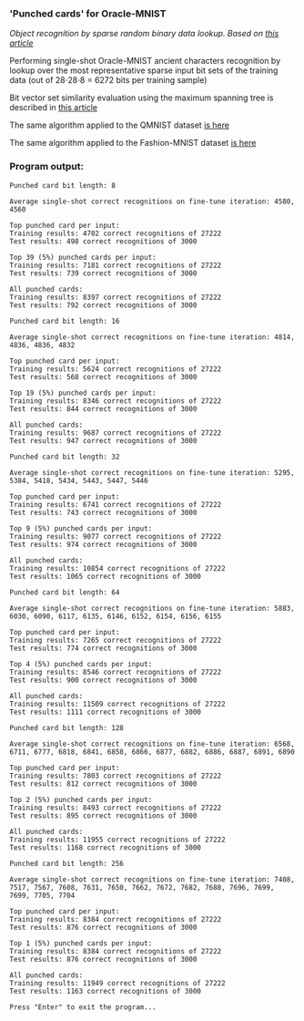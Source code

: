 ### 'Punched cards' for Oracle-MNIST

*Object recognition by sparse random binary data lookup. Based on [this article](https://petr-kovalev.medium.com/punched-cards-object-recognition-97523a98857b)*

Performing single-shot Oracle-MNIST ancient characters recognition by lookup over the most representative sparse input bit sets of the training data (out of 28⋅28⋅8 = 6272 bits per training sample)

Bit vector set similarity evaluation using the maximum spanning tree is described in [this article](https://petr-kovalev.medium.com/bit-vector-set-similarity-maximum-spanning-tree-2121b05c7b29)

The same algorithm applied to the QMNIST dataset [is here](https://github.com/Petr-Kovalev/punched-cards-qmnist)

The same algorithm applied to the Fashion-MNIST dataset [is here](https://github.com/Petr-Kovalev/punched-cards-fashion-mnist)

### Program output:
```
Punched card bit length: 8

Average single-shot correct recognitions on fine-tune iteration: 4580, 4560

Top punched card per input:
Training results: 4702 correct recognitions of 27222
Test results: 498 correct recognitions of 3000

Top 39 (5%) punched cards per input:
Training results: 7181 correct recognitions of 27222
Test results: 739 correct recognitions of 3000

All punched cards:
Training results: 8397 correct recognitions of 27222
Test results: 792 correct recognitions of 3000

Punched card bit length: 16

Average single-shot correct recognitions on fine-tune iteration: 4814, 4836, 4836, 4832

Top punched card per input:
Training results: 5624 correct recognitions of 27222
Test results: 568 correct recognitions of 3000

Top 19 (5%) punched cards per input:
Training results: 8346 correct recognitions of 27222
Test results: 844 correct recognitions of 3000

All punched cards:
Training results: 9687 correct recognitions of 27222
Test results: 947 correct recognitions of 3000

Punched card bit length: 32

Average single-shot correct recognitions on fine-tune iteration: 5295, 5384, 5418, 5434, 5443, 5447, 5446

Top punched card per input:
Training results: 6741 correct recognitions of 27222
Test results: 743 correct recognitions of 3000

Top 9 (5%) punched cards per input:
Training results: 9077 correct recognitions of 27222
Test results: 974 correct recognitions of 3000

All punched cards:
Training results: 10854 correct recognitions of 27222
Test results: 1065 correct recognitions of 3000

Punched card bit length: 64

Average single-shot correct recognitions on fine-tune iteration: 5883, 6030, 6090, 6117, 6135, 6146, 6152, 6154, 6156, 6155

Top punched card per input:
Training results: 7265 correct recognitions of 27222
Test results: 774 correct recognitions of 3000

Top 4 (5%) punched cards per input:
Training results: 8546 correct recognitions of 27222
Test results: 900 correct recognitions of 3000

All punched cards:
Training results: 11509 correct recognitions of 27222
Test results: 1111 correct recognitions of 3000

Punched card bit length: 128

Average single-shot correct recognitions on fine-tune iteration: 6568, 6711, 6777, 6818, 6841, 6858, 6866, 6877, 6882, 6886, 6887, 6891, 6890

Top punched card per input:
Training results: 7803 correct recognitions of 27222
Test results: 812 correct recognitions of 3000

Top 2 (5%) punched cards per input:
Training results: 8493 correct recognitions of 27222
Test results: 895 correct recognitions of 3000

All punched cards:
Training results: 11955 correct recognitions of 27222
Test results: 1168 correct recognitions of 3000

Punched card bit length: 256

Average single-shot correct recognitions on fine-tune iteration: 7408, 7517, 7567, 7608, 7631, 7650, 7662, 7672, 7682, 7688, 7696, 7699, 7699, 7705, 7704

Top punched card per input:
Training results: 8384 correct recognitions of 27222
Test results: 876 correct recognitions of 3000

Top 1 (5%) punched cards per input:
Training results: 8384 correct recognitions of 27222
Test results: 876 correct recognitions of 3000

All punched cards:
Training results: 11949 correct recognitions of 27222
Test results: 1163 correct recognitions of 3000

Press "Enter" to exit the program...
```
